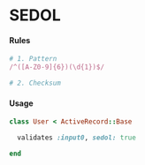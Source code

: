 # SEDOL

#### Rules

```ruby
# 1. Pattern
/^([A-Z0-9]{6})(\d{1})$/

# 2. Checksum
```

#### Usage

```ruby
class User < ActiveRecord::Base

  validates :input0, sedol: true

end
```
